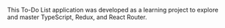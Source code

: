 This To-Do List application was developed as a learning project to explore and master TypeScript, Redux, and React Router.
